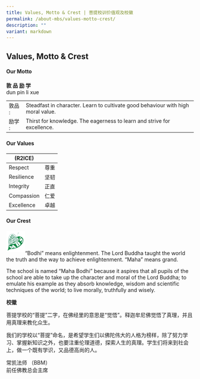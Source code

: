 ```yaml
---
title: Values, Motto & Crest | 菩提校训价值观及校徽
permalink: /about-mbs/values-motto-crest/
description: ""
variant: markdown
---
```

## Values, Motto &amp; Crest 


#### Our Motto
**敦 品 励 学**<br>
dun pin li xue




|        |                                                                                  |
|--------|----------------------------------------------------------------------------------|
| 敦品 : | Steadfast in character. Learn to cultivate good behaviour with high moral value. |
| 励学 : | Thirst for knowledge. The eagerness to learn and strive for excellence.          |





#### Our Values

| (R2ICE)    |      |
|------------|------|
| Respect    | 尊重 |
| Resilience | 坚韧 |
| Integrity  | 正直 |
| Compassion | 仁爱 |
| Excellence | 卓越 |


#### Our Crest
<img style="width: 10%;" src="/images/mbs_logo.png" align="left"> 
<br><br><br>
“Bodhi” means enlightenment. The Lord Buddha taught the world the truth and the way to achieve enlightenment. “Maha” means grand.

The school is named “Maha Bodhi” because it aspires that all pupils of the school are able to take up the character and moral of the Lord Buddha; to emulate his example as they absorb knowledge, wisdom and scientific techniques of the world; to live morally, truthfully and wisely.

  
**校徽**

菩提学校的“菩提”二字，在佛经里的意思是“觉悟”。释迦牟尼佛觉悟了真理，并且用真理来教化众生。

我们的学校以“菩提”命名，是希望学生们以佛陀伟大的人格为榜样，除了努力学习、掌握新知识之外，也要注重伦理道德，探索人生的真理。学生们将来到社会上，做一个既有学识，又品德高尚的人。

常凯法师 （BBM）<br>
前任佛教总会主席